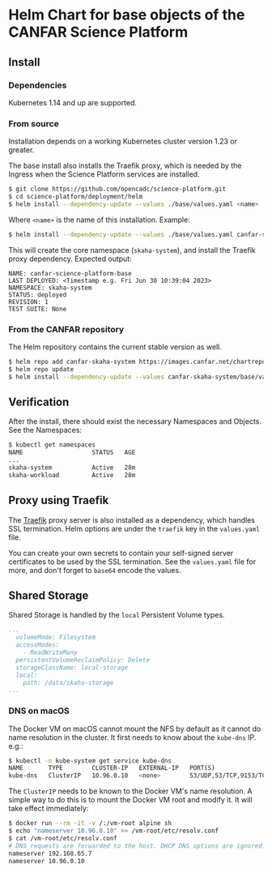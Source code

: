 # Helm Chart for base objects of the CANFAR Science Platform

## Install

### Dependencies

Kubernetes 1.14 and up are supported.

### From source

Installation depends on a working Kubernetes cluster version 1.23 or greater.

The base install also installs the Traefik proxy, which is needed by the Ingress when the Science Platform services are installed.

```sh
$ git clone https://github.com/opencadc/science-platform.git
$ cd science-platform/deployment/helm
$ helm install --dependency-update --values ./base/values.yaml <name> ./base
```

Where `<name>` is the name of this installation.  Example:
```sh
$ helm install --dependency-update --values ./base/values.yaml canfar-science-platform-base ./base
```
This will create the core namespace (`skaha-system`), and install the Traefik proxy dependency.  Expected output:
```
NAME: canfar-science-platform-base
LAST DEPLOYED: <Timestamp e.g. Fri Jun 30 10:39:04 2023>
NAMESPACE: skaha-system
STATUS: deployed
REVISION: 1
TEST SUITE: None
```

### From the CANFAR repository

The Helm repository contains the current stable version as well.

```sh
$ helm repo add canfar-skaha-system https://images.canfar.net/chartrepo/skaha-system
$ helm repo update
$ helm install --dependency-update --values canfar-skaha-system/base/values.yaml canfar-science-platform-base canfar-skaha-system/base
```

## Verification

After the install, there should exist the necessary Namespaces and Objects.  See the Namespaces:

```sh
$ kubectl get namespaces
NAME                   STATUS   AGE
...
skaha-system           Active   28m
skaha-workload         Active   28m
```

## Proxy using Traefik

The [Traefik](https://traefik.io/traefik/) proxy server is also installed as a dependency, which handles SSL termination.  Helm options are under the `traefik` key in the `values.yaml` file.

You can create your own secrets to contain your self-signed server certificates to be used by
the SSL termination.  See the `values.yaml` file for more, and don't forget to `base64` encode
the values.

## Shared Storage

Shared Storage is handled by the `local` Persistent Volume types.

```yaml
...
  volumeMode: Filesystem
  accessModes:
    - ReadWriteMany
  persistentVolumeReclaimPolicy: Delete
  storageClassName: local-storage
  local:
    path: /data/skaha-storage
...
```

### DNS on macOS

The Docker VM on macOS cannot mount the NFS by default as it cannot do name resolution in the cluster.  It first needs to know about the `kube-dns` IP.  e.g.:

```sh
$ kubectl -n kube-system get service kube-dns
NAME       TYPE        CLUSTER-IP   EXTERNAL-IP   PORT(S)                  AGE
kube-dns   ClusterIP   10.96.0.10   <none>        53/UDP,53/TCP,9153/TCP   4d23h
```

The `ClusterIP` needs to be known to the Docker VM's name resolution.  A simple way to do this is to mount the Docker VM root and modify it.  It will take effect immediately:

```sh
$ docker run --rm -it -v /:/vm-root alpine sh
$ echo "nameserver 10.96.0.10" >> /vm-root/etc/resolv.conf
$ cat /vm-root/etc/resolv.conf
# DNS requests are forwarded to the host. DHCP DNS options are ignored.
nameserver 192.168.65.7
nameserver 10.96.0.10
```
